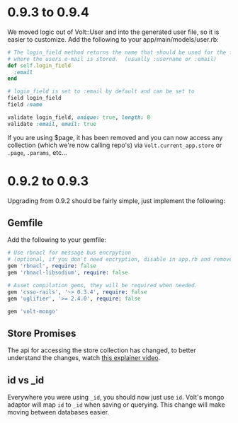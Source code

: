 # 0.9.3 to 0.9.4

We moved logic out of Volt::User and into the generated user file, so it is easier to customize.  Add the following to your app/main/models/user.rb:

```ruby
# The login_field method returns the name that should be used for the field
# where the users e-mail is stored.  (usually :username or :email)
def self.login_field
  :email
end

# login_field is set to :email by default and can be set to
field login_field
field :name

validate login_field, unique: true, length: 8
validate :email, email: true
```

If you are using $page, it has been removed and you can now access any collection (which we're now calling repo's) via ```Volt.current_app.store``` or ```.page```, ```.params```, etc...

# 0.9.2 to 0.9.3

Upgrading from 0.9.2 should be fairly simple, just implement the following:

## Gemfile

Add the following to your gemfile:

```ruby
# Use rbnacl for message bus encrpytion
# (optional, if you don't need encryption, disable in app.rb and remove)
gem 'rbnacl', require: false
gem 'rbnacl-libsodium', require: false

# Asset compilation gems, they will be required when needed.
gem 'csso-rails', '~> 0.3.4', require: false
gem 'uglifier', '>= 2.4.0', require: false

gem 'volt-mongo'
```

## Store Promises

The api for accessing the store collection has changed, to better understand the changes, watch [this explainer video](https://www.youtube.com/watch?v=1RX9i8ivtWI).

## id vs _id

Everywhere you were using ```_id```, you should now just use ```id```.  Volt's mongo adaptor will map ```id``` to ```_id``` when saving or querying.  This change will make moving between databases easier.